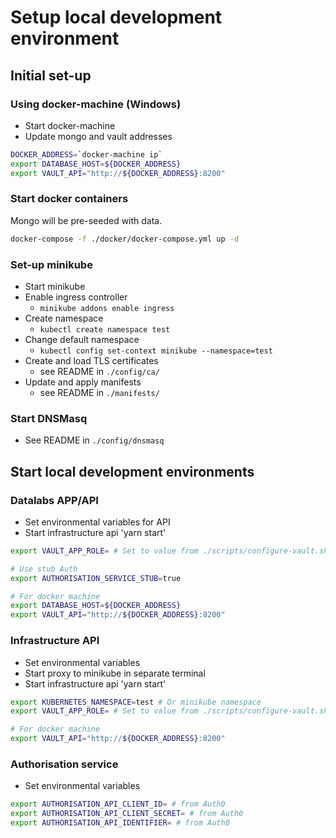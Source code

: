# Setup local development environment

## Initial set-up

### Using docker-machine (Windows)

- Start docker-machine
- Update mongo and vault addresses

```bash
DOCKER_ADDRESS=`docker-machine ip`
export DATABASE_HOST=${DOCKER_ADDRESS}
export VAULT_API="http://${DOCKER_ADDRESS}:8200"
```

### Start docker containers

Mongo will be pre-seeded with data.

```bash
docker-compose -f ./docker/docker-compose.yml up -d
```

### Set-up minikube

- Start minikube
- Enable ingress controller
  - `minikube addons enable ingress`
- Create namespace
  - `kubectl create namespace test`
- Change default namespace
  - `kubectl config set-context minikube --namespace=test`
- Create and load TLS certificates
  - see README in `./config/ca/`
- Update and apply manifests
  - see README in `./manifests/`

### Start DNSMasq

- See README in `./config/dnsmasq`


## Start local development environments

### Datalabs APP/API

- Set environmental variables for API
- Start infrastructure api 'yarn start'

```bash
export VAULT_APP_ROLE= # Set to value from ./scripts/configure-vault.sh

# Use stub Auth
export AUTHORISATION_SERVICE_STUB=true

# For docker machine
export DATABASE_HOST=${DOCKER_ADDRESS}
export VAULT_API="http://${DOCKER_ADDRESS}:8200"
```


### Infrastructure API

- Set environmental variables
- Start proxy to minikube in separate terminal
- Start infrastructure api 'yarn start'

```bash
export KUBERNETES_NAMESPACE=test # Or minikube namespace
export VAULT_APP_ROLE= # Set to value from ./scripts/configure-vault.sh

# For docker machine
export VAULT_API="http://${DOCKER_ADDRESS}:8200"
```

### Authorisation service

- Set environmental variables

```bash
export AUTHORISATION_API_CLIENT_ID= # from Auth0
export AUTHORISATION_API_CLIENT_SECRET= # from Auth0
export AUTHORISATION_API_IDENTIFIER= # from Auth0
```
